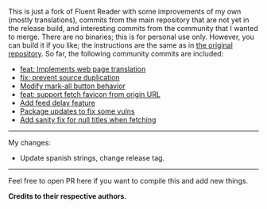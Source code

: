 This is just a fork of Fluent Reader with some improvements of my own (mostly translations), commits from the main repository that are not yet in the release build, and interesting commits from the community that I wanted to merge. There are no binaries; this is for personal use only. However, you can build it if you like; the instructions are the same as in [the original repository](https://github.com/yang991178/fluent-reader?tab=readme-ov-file#build-from-source). So far, the following community commits are included:

- [feat: Implements web page translation](https://github.com/RichardSouzza/fluent-reader/commit/4fa295731870a5ef7ac2a45baee1b98b96f1a3a6)
- [fix: prevent source duplication](https://github.com/yang991178/fluent-reader/pull/557)
- [Modify mark-all button behavior](https://github.com/yang991178/fluent-reader/pull/722)
- [feat: support fetch favicon from origin URL](https://github.com/yang991178/fluent-reader/pull/624)
- [Add feed delay feature](https://github.com/yang991178/fluent-reader/pull/725)
- [Package updates to fix some vulns](https://github.com/yang991178/fluent-reader/pull/733)
- [Add sanity fix for null titles when fetching](https://github.com/yang991178/fluent-reader/pull/655)

---

My changes:

- Update spanish strings, change release tag.

---

Feel free to open PR here if you want to compile this and add new things.

**Credits to their respective authors.**